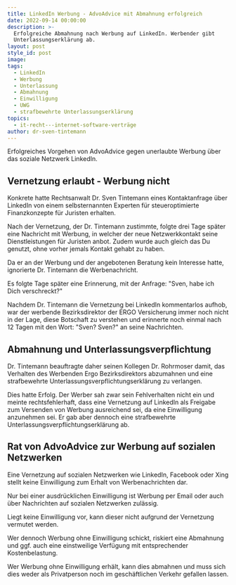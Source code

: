 ```yaml
---
title: LinkedIn Werbung - AdvoAdvice mit Abmahnung erfolgreich
date: 2022-09-14 00:00:00
description: >-
  Erfolgreiche Abmahnung nach Werbung auf LinkedIn. Werbender gibt
  Unterlassungserklärung ab.
layout: post
style_id: post
image:
tags:
  - LinkedIn
  - Werbung
  - Unterlassung
  - Abmahnung
  - Einwilligung
  - UWG
  - strafbewehrte Unterlassungserklärung
topics:
  - it-recht---internet-software-verträge
author: dr-sven-tintemann
---
```

Erfolgreiches Vorgehen von AdvoAdvice gegen unerlaubte Werbung über das soziale Netzwerk LinkedIn.&nbsp;

## Vernetzung erlaubt - Werbung nicht

Konkrete hatte Rechtsanwalt Dr. Sven Tintemann eines Kontaktanfrage über LinkedIn von einem selbsternannten Experten für steueroptimierte Finanzkonzepte für Juristen erhalten.&nbsp;

Nach der Vernetzung, der Dr. Tintemann zustimmte, folgte drei Tage später eine Nachricht mit Werbung, in welcher der neue Netzwerkkontakt seine Dienstleistungen für Juristen anbot. Zudem wurde auch gleich das Du genutzt, ohne vorher jemals Kontakt gehabt zu haben.&nbsp;

Da er an der Werbung und der angebotenen Beratung kein Interesse hatte, ignorierte Dr. Tintemann die Werbenachricht.&nbsp;

Es folgte Tage später eine Erinnerung, mit der Anfrage: "Sven, habe ich Dich verschreckt?"

Nachdem Dr. Tintemann die Vernetzung bei LinkedIn kommentarlos aufhob, war der werbende Bezirksdirektor der ERGO Versicherung immer noch nicht in der Lage, diese Botschaft zu verstehen und erinnerte noch einmal nach 12 Tagen mit den Wort: "Sven? Sven?" an seine Nachrichten.&nbsp;

## Abmahnung und Unterlassungsverpflichtung

Dr. Tintemann beauftragte daher seinen Kollegen Dr. Rohrmoser damit, das Verhalten des Werbenden Ergo Bezirksdirektors abzumahnen und eine strafbewehrte Unterlassungsverpflichtungserklärung zu verlangen.&nbsp;

Dies hatte Erfolg. Der Werber sah zwar sein Fehlverhalten nicht ein und meinte rechtsfehlerhaft, dass eine Vernetzung auf LinkedIn als Freigabe zum Versenden von Werbung ausreichend sei, da eine Einwilligung anzunehmen sei. Er gab aber dennoch eine strafbewehrte Unterlassungsverpflichtungserklärung ab.&nbsp;

## Rat von AdvoAdvice zur Werbung auf sozialen Netzwerken

Eine Vernetzung auf sozialen Netzwerken wie LinkedIn, Facebook oder Xing stellt keine Einwilligung zum Erhalt von Werbenachrichten dar.&nbsp;

Nur bei einer ausdrücklichen Einwilligung ist Werbung per Email oder auch über Nachrichten auf sozialen Netzwerken zulässig.&nbsp;

Liegt keine Einwilligung vor, kann dieser nicht aufgrund der Vernetzung vermutet werden.

Wer dennoch Werbung ohne Einwilligung schickt, riskiert eine Abmahnung und ggf. auch eine einstweilige Verfügung mit entsprechender Kostenbelastung.&nbsp;

Wer Werbung ohne Einwilligung erhält, kann dies abmahnen und muss sich dies weder als Privatperson noch im geschäftlichen Verkehr gefallen lassen.
